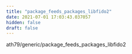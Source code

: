 ```yaml
---
title: "package_feeds_packages_libfido2"
date: 2021-07-01 17:03:43.037057
hidden: false
draft: false
---
```


ath79/generic/package_feeds_packages_libfido2

